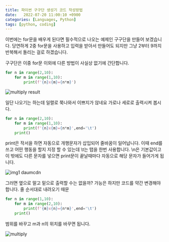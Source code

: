 ```yaml
---
title: 파이썬 구구단 생성기 코드 작성방법
date:   2022-07-20 11:00:10 +0900
categories: [Languages, Python]
tags: [python, coding]
---
```


이번에는 for문을 배우게 된다면 필수적으로 나오는 예제인 구구단을 만들어 보겠습니다. 당연하게 2중 for문을 사용하고 입력을 받아서 만들어도 되지만 그냥 2부터 9까지 반복해서 돌리는 걸로 하겠습니다.

구구단은 이중 for문 이외에 다른 방법이 사실상 없기에 간단합니다.

```py
for n in range(2,10):
    for m in range(1,10):
        print(f'{n}x{m}={n*m}')
```

![multiply result](https://user-images.githubusercontent.com/85277660/210797941-bdef8f60-788b-49b4-8dc7-2318a629fc3e.png)

일단 나오기는 하는데 일렬로 쭉나와서 이쁘지가 않네요 가로나 세로로 출력시켜 봅시다.

```py
for n in range(2,10):
    for m in range(1,10):
        print(f'{n}x{m}={n*m}',end='\t')
    print()
```

print은 작서을 하면 자동으로 개행문자가 삽입되어 줄바꿈이 일어납니다. 이때 end를 쓰고 어떤 행동을 할지 지정 할 수 있는데 \t는 탭을 한번 사용합니다. \n은 기본값이고 이 밖에도 다른 문자를 넣으면 print문이 끝날때마다 자동으로 해당 문자가 들어가게 됩니다.

![img1 daumcdn](https://user-images.githubusercontent.com/85277660/210798029-62c7d456-99ee-4919-a144-e4b1b90a06fb.png)

그러면 옆으로 말고 밑으로 출력할 수는 없을까? 가능은 하지만 코드를 약간 변경해야 합니다. 줄 순서대로 내려오기 때문

```py
for n in range(1,10):
    for m in range(2,10):
        print(f'{m}x{n}={n*m}',end='\t')
    print()
```

범위를 바꾸고 m과 n의 위치를 바꾸면 됩니다.

![multiply](https://user-images.githubusercontent.com/85277660/210798080-6649d383-7c79-4bdd-bb1b-f969acda181a.png)